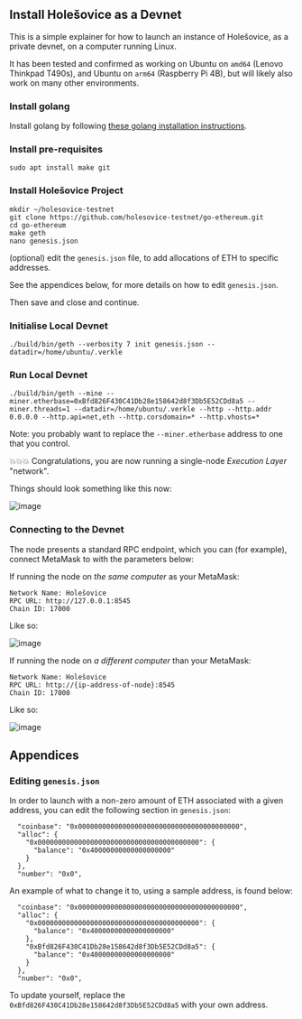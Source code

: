 ## Install Holešovice as a Devnet

This is a simple explainer for how to launch an instance of Holešovice, as a private devnet, on a computer running Linux.

It has been tested and confirmed as working on Ubuntu on `amd64` (Lenovo Thinkpad T490s), and Ubuntu on `arm64` (Raspberry Pi 4B), but will likely also work on many other environments.

### Install golang

Install golang by following [these golang installation instructions](https://go.dev/doc/install).

### Install pre-requisites

```
sudo apt install make git
```

### Install Holešovice Project

```
mkdir ~/holesovice-testnet
git clone https://github.com/holesovice-testnet/go-ethereum.git
cd go-ethereum
make geth
nano genesis.json
```

(optional) edit the `genesis.json` file, to add allocations of ETH to specific addresses.

See the appendices below, for more details on how to edit `genesis.json`.

Then save and close and continue.

### Initialise Local Devnet

```
./build/bin/geth --verbosity 7 init genesis.json --datadir=/home/ubuntu/.verkle
```

### Run Local Devnet

```
./build/bin/geth --mine --miner.etherbase=0xBfd826F430C41Db28e158642d8f3Db5E52CDd8a5 --miner.threads=1 --datadir=/home/ubuntu/.verkle --http --http.addr 0.0.0.0 --http.api=net,eth --http.corsdomain=* --http.vhosts=*
```

Note: you probably want to replace the `--miner.etherbase` address to one that you control.

:boom::boom::boom: Congratulations, you are now running a single-node _Execution Layer_ "network".

Things should look something like this now:

![image](https://user-images.githubusercontent.com/2212651/174289245-de828989-b5b6-46e9-a5a3-e065d230133c.png)

### Connecting to the Devnet

The node presents a standard RPC endpoint, which you can (for example), connect MetaMask to with the parameters below:

If running the node on _the same computer_ as your MetaMask:

```
Network Name: Holešovice
RPC URL: http://127.0.0.1:8545
Chain ID: 17000
```

Like so:

![image](https://user-images.githubusercontent.com/2212651/174290109-7fc52dc7-21f5-4e26-ba60-04adb7be1740.png)

If running the node on _a different computer_ than your MetaMask:

```
Network Name: Holešovice
RPC URL: http://{ip-address-of-node}:8545
Chain ID: 17000
```

Like so:

![image](https://user-images.githubusercontent.com/2212651/174290258-c57790fb-165e-433e-9ae6-67e5eac65233.png)

## Appendices

### Editing `genesis.json`

In order to launch with a non-zero amount of ETH associated with a given address, you can edit the following section in `genesis.json`:

```
  "coinbase": "0x0000000000000000000000000000000000000000",
  "alloc": {
    "0x0000000000000000000000000000000000000000": {
      "balance": "0x40000000000000000000"
    }
  },
  "number": "0x0",
```

An example of what to change it to, using a sample address, is found below:
```
  "coinbase": "0x0000000000000000000000000000000000000000",
  "alloc": {
    "0x0000000000000000000000000000000000000000": {
      "balance": "0x40000000000000000000"
    },
    "0xBfd826F430C41Db28e158642d8f3Db5E52CDd8a5": {
      "balance": "0x40000000000000000000"
    }
  },
  "number": "0x0",
```
To update yourself, replace the `0xBfd826F430C41Db28e158642d8f3Db5E52CDd8a5` with your own address.
